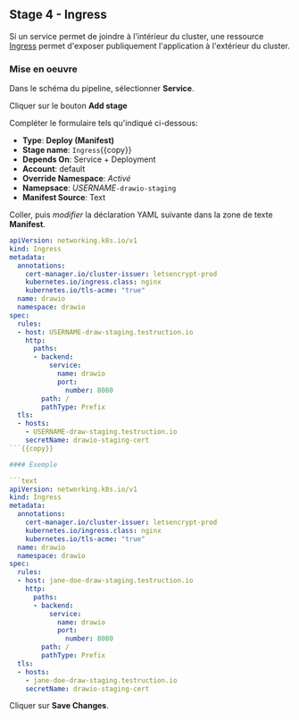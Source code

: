 ## Stage 4 - Ingress

Si un service permet de joindre à l'intérieur du cluster, une ressource [Ingress](https://kubernetes.io/docs/concepts/services-networking/ingress/) permet d'exposer publiquement l'application à l'extérieur du cluster.

### Mise en oeuvre

Dans le schéma du pipeline, sélectionner **Service**.

Cliquer sur le bouton **Add stage**

Compléter le formulaire tels qu'indiqué ci-dessous:


* **Type**: **Deploy (Manifest)**
* **Stage name**: `Ingress`{{copy}}
* **Depends On**: Service + Deployment
* **Account**: default
* **Override Namespace**: _Activé_
* **Namepsace**: _USERNAME_`-drawio-staging`
* **Manifest Source**: Text

Coller, puis _modifier_ la déclaration YAML suivante dans la zone de texte **Manifest**.

```yaml
apiVersion: networking.k8s.io/v1
kind: Ingress
metadata:
  annotations:
    cert-manager.io/cluster-issuer: letsencrypt-prod
    kubernetes.io/ingress.class: nginx
    kubernetes.io/tls-acme: "true"
  name: drawio
  namespace: drawio
spec:
  rules:
  - host: USERNAME-draw-staging.testruction.io
    http:
      paths:
      - backend:
          service:
            name: drawio
            port:
              number: 8080
        path: /
        pathType: Prefix
  tls:
  - hosts:
    - USERNAME-draw-staging.testruction.io
    secretName: drawio-staging-cert
```{{copy}}

#### Exemple

```text
apiVersion: networking.k8s.io/v1
kind: Ingress
metadata:
  annotations:
    cert-manager.io/cluster-issuer: letsencrypt-prod
    kubernetes.io/ingress.class: nginx
    kubernetes.io/tls-acme: "true"
  name: drawio
  namespace: drawio
spec:
  rules:
  - host: jane-doe-draw-staging.testruction.io
    http:
      paths:
      - backend:
          service:
            name: drawio
            port:
              number: 8080
        path: /
        pathType: Prefix
  tls:
  - hosts:
    - jane-doe-draw-staging.testruction.io
    secretName: drawio-staging-cert
```

Cliquer sur **Save Changes**.
